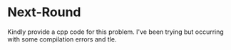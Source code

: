 # Next-Round
Kindly provide a cpp code for this problem. I've been trying but occurring with some compilation errors and tle.
